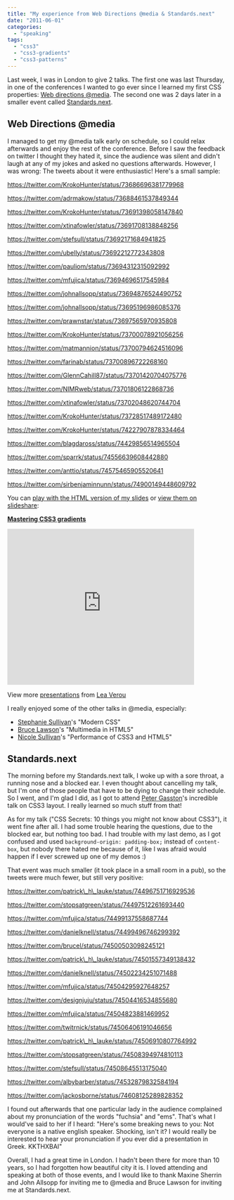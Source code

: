 ```yaml
---
title: "My experience from Web Directions @media & Standards.next"
date: "2011-06-01"
categories:
  - "speaking"
tags:
  - "css3"
  - "css3-gradients"
  - "css3-patterns"
---
```


Last week, I was in London to give 2 talks. The first one was last Thursday, in one of the conferences I wanted to go ever since I learned my first CSS properties: [Web directions @media](http://atmedia11.webdirections.org/). The second one was 2 days later in a smaller event called [Standards.next](http://standards-next.org/).

## Web Directions @media

I managed to get my @media talk early on schedule, so I could relax afterwards and enjoy the rest of the conference. Before I saw the feedback on twitter I thought they hated it, since the audience was silent and didn't laugh at any of my jokes and asked no questions afterwards. However, I was wrong: The tweets about it were enthusiastic! Here's a small sample:

https://twitter.com/KrokoHunter/status/73686696381779968

https://twitter.com/adrmakow/status/73688461537849344

https://twitter.com/KrokoHunter/status/73691398058147840

https://twitter.com/xtinafowler/status/73691708138848256

https://twitter.com/stefsull/status/73692171684941825

https://twitter.com/ubelly/status/73692212772343808

https://twitter.com/pauliom/status/73694312315092992

https://twitter.com/mfujica/status/73694696517545984

https://twitter.com/johnallsopp/status/73694876524490752

https://twitter.com/johnallsopp/status/73695196986085376

https://twitter.com/prawnstar/status/73697565970935808

https://twitter.com/KrokoHunter/status/73700078921056256

https://twitter.com/matmannion/status/73700794624516096

https://twitter.com/farinab/status/73700896722268160

https://twitter.com/GlennCahill87/status/73701420704075776

https://twitter.com/NIMRweb/status/73701806122868736

https://twitter.com/xtinafowler/status/73702048620744704

https://twitter.com/KrokoHunter/status/73728517489172480

https://twitter.com/KrokoHunter/status/74227907878334464

https://twitter.com/blagdaross/status/74429856514965504

https://twitter.com/sparrk/status/74556639608442880

https://twitter.com/anttio/status/74575465905520641

https://twitter.com/sirbenjaminnunn/status/74900149448609792

You can [play with the HTML version of my slides](http://talks.verou.me/css3-gradients/) or [view them on slideshare](http://www.slideshare.net/LeaVerou/mastering-css3-gradients):

**[Mastering CSS3 gradients](http://www.slideshare.net/LeaVerou/mastering-css3-gradients "Mastering CSS3 gradients")**

<iframe src="http://www.slideshare.net/slideshow/embed_code/8123661" width="425" height="355" frameborder="0" marginwidth="0" marginheight="0" scrolling="no"></iframe>

View more [presentations](http://www.slideshare.net/) from [Lea Verou](http://www.slideshare.net/LeaVerou)

I really enjoyed some of the other talks in @media, especially:

- [Stephanie Sullivan](http://www.w3conversions.com/)'s "Modern CSS"
- [Bruce Lawson](http://www.brucelawson.co.uk/)'s "Multimedia in HTML5"
- [Nicole Sullivan](http://www.stubbornella.org/content/)'s "Performance of CSS3 and HTML5"

## Standards.next

The morning before my Standards.next talk, I woke up with a sore throat, a running nose and a blocked ear. I even thought about cancelling my talk, but I'm one of those people that have to be dying to change their schedule. So I went, and I'm glad I did, as I got to attend [Peter Gasston](http://www.petergasston.co.uk/)'s incredible talk on CSS3 layout. I really learned so much stuff from that!

As for my talk ("CSS Secrets: 10 things you might not know about CSS3"), it went fine after all. I had some trouble hearing the questions, due to the blocked ear, but nothing too bad. I had trouble with my last demo, as I got confused and used `background-origin: padding-box;` instead of `content-box`, but nobody there hated me because of it, like I was afraid would happen if I ever screwed up one of my demos :)

That event was much smaller (it took place in a small room in a pub), so the tweets were much fewer, but still very positive:



https://twitter.com/patrick\_h\_lauke/status/74496751716929536

https://twitter.com/stopsatgreen/status/74497512261693440

https://twitter.com/mfujica/status/74499137558687744

https://twitter.com/danielknell/status/74499496746299392

https://twitter.com/brucel/status/74500503098245121

https://twitter.com/patrick\_h\_lauke/status/74501557349138432

https://twitter.com/danielknell/status/74502234251071488

https://twitter.com/mfujica/status/74504295927648257

https://twitter.com/designjuju/status/74504416534855680

https://twitter.com/mfujica/status/74504823881469952

https://twitter.com/twitrnick/status/74506406191046656

https://twitter.com/patrick\_h\_lauke/status/74506910807764992

https://twitter.com/stopsatgreen/status/74508394974810113

https://twitter.com/stefsull/status/74508645513175040

https://twitter.com/albybarber/status/74532879832584194

https://twitter.com/jackosborne/status/74608125289828352

I found out afterwards that one particular lady in the audience complained about my pronunciation of the words "fuchsia" and "ems". That's what I would've said to her if I heard: "Here's some breaking news to you: Not everyone is a native english speaker. Shocking, isn't it? I would really be interested to hear your pronunciation if you ever did a presentation in Greek. KKTHXBAI"

Overall, I had a great time in London. I hadn't been there for more than 10 years, so I had forgotten how beautiful city it is. I loved attending and speaking at both of those events, and I would like to thank Maxine Sherrin and John Allsopp for inviting me to @media and Bruce Lawson for inviting me at Standards.next.
